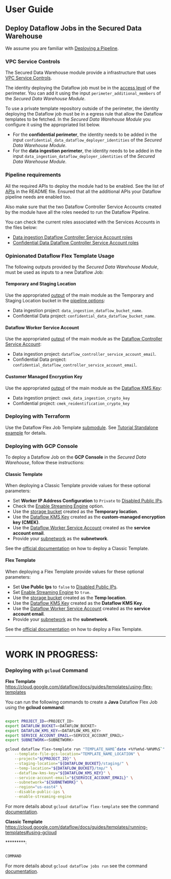 <!--I think this user guide is misleading. This doc is mainly for p -->
<!-- This is an initial version of User Guide, we started adding the main pain point of usage,
deploy Dataflow jobs, but it should not be only about it. This doc should also contains more tips about usage, adding Alida and user's feedbacks -->

# User Guide

## Deploy Dataflow Jobs in the Secured Data Warehouse

We assume you are familiar with [Deploying a Pipeline](https://cloud.google.com/dataflow/docs/guides/deploying-a-pipeline).

### VPC Service Controls

The Secured Data Warehouse module provide a infrastructure that uses [VPC Service Controls](https://cloud.google.com/vpc-service-controls/docs/service-perimeters).

The identity deploying the Dataflow job must be in the [access level](https://cloud.google.com/access-context-manager/docs/create-basic-access-level#members-example) of the perimeter. You can add it using the input `perimeter_additional_members` of the *Secured Data Warehouse Module*.

To use a private template repository outside of the perimeter, the identity deploying the Dataflow job must be in a egress rule that allow the Dataflow templates to be fetched. In the *Secured Data Warehouse Module* you configure it using the appropriated list below.

- For the **confidential perimeter**, the identity needs to be added in the input `confidential_data_dataflow_deployer_identities` of the *Secured Data Warehouse Module*.
- For the **data ingestion perimeter**, the identity needs to be added in the input `data_ingestion_dataflow_deployer_identities` of the *Secured Data Warehouse Module*.

### Pipeline requirements

All the required APIs to deploy the module had to be enabled. See the list of [APIs](../README.md#apis) in the README file.
Ensured that all the additional APIs your Dataflow pipeline needs are enabled too.

Also make sure that the two Dataflow Controller Service Accounts created by the module have all the roles needed to run the Dataflow Pipeline.

<!--I'd like to avoid dual maintenace in github markdown docs and guide. -->
You can check the current roles associated with the Services Accounts in the files below:

- [Data ingestion Dataflow Controller Service Account roles](../modules/data-ingestion/service_accounts.tf)
- [Confidential Data Dataflow Controller Service Account roles](../modules/confidential-data/service_accounts.tf)

<!--Is it opinionated or rather best practice -->
<!-- Some of the points in this section must be done, if the user does not follow the instruction he may face errors during deploy new jobs-->
### Opinionated Dataflow Flex Template Usage

The following outputs provided by the *Secured Data Warehouse Module*, must be used as inputs to a new Dataflow Job:

<!--avoid use or / . use same term in public doc -->
<!--Some template asked to use the Temporary and Staging Location. -->
#### Temporary and Staging Location

Use the appropriated [output](../README.md#outputs) of the main module as the Temporary and Staging Location bucket in the [pipeline options](https://cloud.google.com/dataflow/docs/guides/setting-pipeline-options#setting_required_options):

- Data ingestion project: `data_ingestion_dataflow_bucket_name`.
- Confidential Data project: `confidential_data_dataflow_bucket_name`.

#### Dataflow Worker Service Account

Use the appropriated [output](../README.md#outputs) of the main module as the [Dataflow Controller Service Account](https://cloud.google.com/dataflow/docs/concepts/security-and-permissions#specifying_a_user-managed_worker_service_account):

- Data ingestion project: `dataflow_controller_service_account_email`.
- Confidential Data project: `confidential_dataflow_controller_service_account_email`.

#### Customer Managed Encryption Key

Use the appropriated [output](../README.md#outputs) of the main module as the [Dataflow KMS Key](https://cloud.google.com/dataflow/docs/guides/customer-managed-encryption-keys):

- Data ingestion project: `cmek_data_ingestion_crypto_key`
- Confidential project: `cmek_reidentification_crypto_key`

### Deploying with Terraform

Use the Dataflow Flex Job Template [submodule](../modules/dataflow-flex-job/README.md). See [Tutorial Standalone example](../examples/tutorial-standalone/README.md) for details.

<!--
i'd like user focused actions described as additional topics . consider adding:
I suggest to scope this down to

can't we just point to the cloud build file. don't need to rewrite the code in docs, right?
 -->

### Deploying with GCP Console

To deploy a Dataflow Job on the **GCP Console** in the *Secured Data Warehouse*, follow
these instructions:

#### Classic Template

When deploying a Classic Template provide values for these optional parameters:

- Set **Worker IP Address Configuration** to `Private` to [Disabled Public IPs](https://cloud.google.com/dataflow/docs/guides/specifying-networks#public_ip_parameter).
- Check the [Enable Streaming Engine](https://cloud.google.com/dataflow/docs/guides/deploying-a-pipeline#streaming-engine) option.
- Use the [storage bucket](#stagingtemp-bucket) created as the **Temporary location**.
- Use the [Dataflow KMS Key](#customer-managed-encryption-key) created as the **custom-managed encryption key (CMEK)**.
- Use the [Dataflow Worker Service Account](#dataflow-worker-service-account) created as the **service account email**.
- Provide your [subnetwork](https://cloud.google.com/dataflow/docs/guides/specifying-networks#specifying_a_network_and_a_subnetwork) as the **subnetwork**.

See the [official documentation](https://cloud.google.com/dataflow/docs/guides/templates/provided-streaming#text-files-on-cloud-storage-to-bigquery-stream) on how to deploy a Classic Template.

#### Flex Template

When deploying a Flex Template provide values for these optional parameters:

- Set **Use Public Ips** to `false` to [Disabled Public IPs](https://cloud.google.com/dataflow/docs/guides/specifying-networks#public_ip_parameter).
- Set [Enable Streaming Engine](https://cloud.google.com/dataflow/docs/guides/deploying-a-pipeline#streaming-engine) to `true`.
- Use the [storage bucket](#stagingtemp-bucket) created as the **Temp location**.
- Use the [Dataflow KMS Key](#customer-managed-encryption-key) created as the **Dataflow KMS Key**.
- Use the [Dataflow Worker Service Account](#dataflow-worker-service-account) created as the **service account email**.
- Provide your [subnetwork](https://cloud.google.com/dataflow/docs/guides/specifying-networks#specifying_a_network_and_a_subnetwork) as the **subnetwork**.

See the [official documentation](https://cloud.google.com/dataflow/docs/guides/templates/using-flex-templates#java_2) on how to deploy a Flex Template.

----------------------

# WORK IN PROGRESS:

### Deploying with `gcloud` Command

**Flex Template** https://cloud.google.com/dataflow/docs/guides/templates/using-flex-templates

You can run the following commands to create a **Java** Dataflow Flex Job using the **gcloud command**:

```sh

export PROJECT_ID=<PROJECT_ID>
export DATAFLOW_BUCKET=<DATAFLOW_BUCKET>
export DATAFLOW_KMS_KEY=<DATAFLOW_KMS_KEY>
export SERVICE_ACCOUNT_EMAIL=<SERVICE_ACCOUNT_EMAIL>
export SUBNETWORK=<SUBNETWORK>

gcloud dataflow flex-template run "TEMPLATE_NAME`date +%Y%m%d-%H%M%S`" \
    --template-file-gcs-location="TEMPLATE_NAME_LOCATION" \
    --project="${PROJECT_ID}" \
    --staging-location="${DATAFLOW_BUCKET}/staging/" \
    --temp-location="${DATAFLOW_BUCKET}/tmp/" \
    --dataflow-kms-key="${DATAFLOW_KMS_KEY}" \
    --service-account-email="${SERVICE_ACCOUNT_EMAIL}" \
    --subnetwork="${SUBNETWORK}" \
    --region="us-east4" \
    --disable-public-ips \
    --enable-streaming-engine

```

For more details about `gcloud dataflow flex-template` see the command [documentation](https://cloud.google.com/sdk/gcloud/reference/dataflow/flex-template/run).

**Classic Template** https://cloud.google.com/dataflow/docs/guides/templates/running-templates#using-gcloud

*********:

```sh

COMMAND

```

For more details about `gcloud dataflow jobs run` see the command [documentation](https://cloud.google.com/sdk/gcloud/reference/dataflow/jobs/run).
